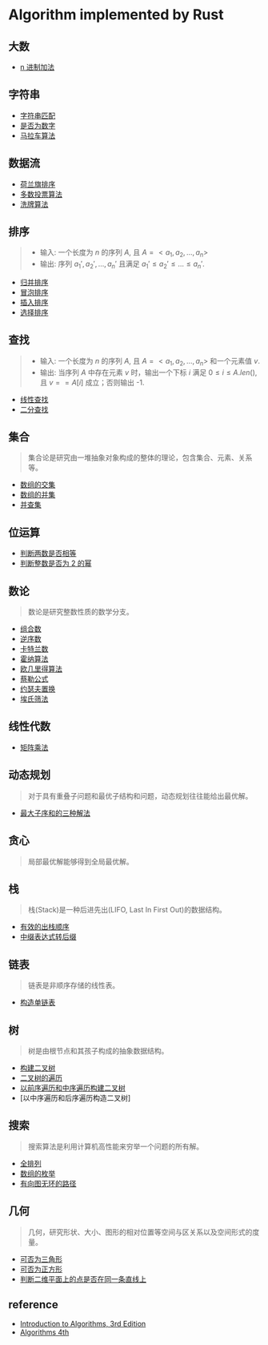# Algorithm implemented by Rust

## 大数

- [n 进制加法](./src/n_add/README.md)

## 字符串

- [字符串匹配](./src/matching/README.md)
- [是否为数字](./src/is_number/README.md)
- [马拉车算法](./src/manacher/README.md)

## 数据流

- [荷兰旗排序](./src/dutch_nation_flag/README.md)
- [多数投票算法](./src/majority_vote/README.md)
- [洗牌算法](./src/fisher_yates_shuffle/README.md)

## 排序

> - 输入: 一个长度为 $n$ 的序列 $A$, 且 $A = <a_1, a_2, ..., a_n>$
> - 输出: 序列 $a_1', a_2', ..., a_n'$ 且满足 $a_1' \le a_2' \le ... \le a_n'$.

- [归并排序](./src/merge_sort/README.md)
- [冒泡排序](./src/bubble_sort/README.md)
- [插入排序](./src/insertion_sort/README.md)
- [选择排序](./src/selection_sort/README.md)

## 查找

> - 输入: 一个长度为 $n$ 的序列 $A$, 且 $A = <a_1, a_2, ..., a_n>$ 和一个元素值 $v$.
> - 输出: 当序列 $A$ 中存在元素 $v$ 时，输出一个下标 $i$ 满足 $0 \le i \le A.len()$, 且 $v == A[i]$ 成立；否则输出 -1.

- [线性查找](./src/linear_search/README.md)
- [二分查找](./src/binary_search/README.md)

## 集合

> 集合论是研究由一堆抽象对象构成的整体的理论，包含集合、元素、关系等。

- [数组的交集](./src/intersection/README.md)
- [数组的并集](./src/union/README.md)
- [并查集](./src/union_find/README.md)

## 位运算

- [判断两数是否相等](./src/is_equal/README.md)
- [判断整数是否为 2 的幂](./src/power_of_two/README.md)

## 数论

> 数论是研究整数性质的数学分支。

- [组合数](./src/combination/README.md)
- [逆序数](./src/inversion/README.md)
- [卡特兰数](./src/catalan_number/README.md)
- [霍纳算法](./src/horner_method/README.md)
- [欧几里得算法](./src/euclidean_algorithm/README.md)
- [蔡勒公式](./src/zeller_congruence/README.md)
- [约瑟夫置换](./src/josephus_permutation/README.md)
- [埃氏筛法](./src/eratosthenes_sieve/README.md)

## 线性代数

- [矩阵乘法](./src/matrix_multiplication/README.md)

## 动态规划

> 对于具有重叠子问题和最优子结构和问题，动态规划往往能给出最优解。

- [最大子序和的三种解法](./src/max_subarray/README.md)

## 贪心

> 局部最优解能够得到全局最优解。

## 栈

> 栈(Stack)是一种后进先出(LIFO, Last In First Out)的数据结构。

- [有效的出栈顺序](./src/validate_stack_pop_order/README.md)
- [中缀表达式转后缀](./src/infix_to_postfix/README.md)

## 链表

> 链表是非顺序存储的线性表。

- [构造单链表](./src/link_list/README.md)

## 树

> 树是由根节点和其孩子构成的抽象数据结构。

- [构建二叉树](./src/binary_tree/README.md)
- [二叉树的遍历](./src/traverse_binary_tree/README.md)
- [以前序遍历和中序遍历构建二叉树](./src/build_binary_tree_from_pre_and_in/README.md)
- [以中序遍历和后序遍历构造二叉树]

## 搜索

> 搜索算法是利用计算机高性能来穷举一个问题的所有解。

- [全排列](./src/permutation/README.md)
- [数组的枚举](./src/array_enumeration/README.md)
- [有向图无环的路径](./src/graph_path/README.md)

## 几何

> 几何，研究形状、大小、图形的相对位置等空间与区关系以及空间形式的度量。

- [可否为三角形](./src/is_triangle/README.md)
- [可否为正方形](./src/is_square/README.md)
- [判断二维平面上的点是否在同一条直线上](./src/check_straight_line/README.md)

## reference

- [Introduction to Algorithms, 3rd Edition](https://web.ist.utl.pt/~fabio.ferreira/material/asa/clrs.pdf)
- [Algorithms 4th](https://algs4.cs.princeton.edu/home/)
